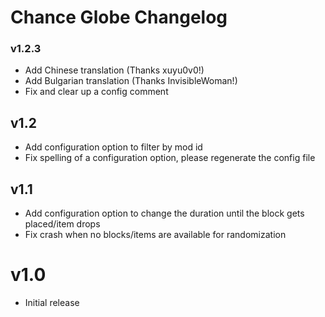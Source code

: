 # Chance Globe Changelog

### v1.2.3
- Add Chinese translation (Thanks xuyu0v0!)
- Add Bulgarian translation (Thanks InvisibleWoman!)
- Fix and clear up a config comment

## v1.2
- Add configuration option to filter by mod id
- Fix spelling of a configuration option, please regenerate the config file

## v1.1
- Add configuration option to change the duration until the block gets placed/item drops
- Fix crash when no blocks/items are available for randomization

# v1.0
- Initial release